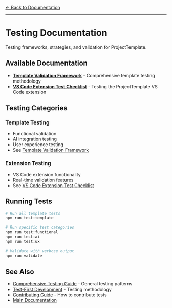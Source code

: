 [← Back to Documentation](../README.md)

---

# Testing Documentation

Testing frameworks, strategies, and validation for ProjectTemplate.

## Available Documentation

- **[Template Validation Framework](TEMPLATE_VALIDATION_FRAMEWORK.md)** - Comprehensive template testing methodology
- **[VS Code Extension Test Checklist](VSCODE_EXTENSION_TEST_CHECKLIST.md)** - Testing the ProjectTemplate VS Code extension

## Testing Categories

### Template Testing
- Functional validation
- AI integration testing
- User experience testing
- See [Template Validation Framework](TEMPLATE_VALIDATION_FRAMEWORK.md)

### Extension Testing
- VS Code extension functionality
- Real-time validation features
- See [VS Code Extension Test Checklist](VSCODE_EXTENSION_TEST_CHECKLIST.md)

## Running Tests

```bash
# Run all template tests
npm run test:template

# Run specific test categories
npm run test:functional
npm run test:ai
npm run test:ux

# Validate with verbose output
npm run validate
```

## See Also

- [Comprehensive Testing Guide](../guides/testing/comprehensive-testing-guide.md) - General testing patterns
- [Test-First Development](../../CLAUDE.md#test-first-development) - Testing methodology
- [Contributing Guide](../../CONTRIBUTING.md) - How to contribute tests
- [Main Documentation](../README.md)
